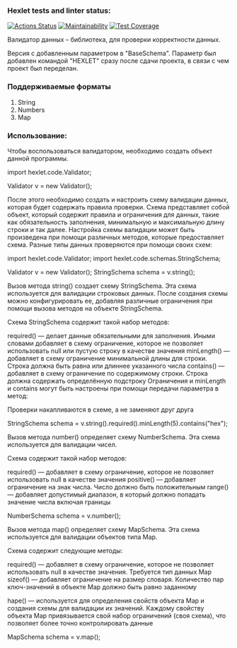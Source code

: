 ### Hexlet tests and linter status:
[![Actions Status](https://github.com/VictorKVV-hex/java-project-78/actions/workflows/hexlet-check.yml/badge.svg)](https://github.com/VictorKVV-hex/java-project-78/actions)
[![Maintainability](https://api.codeclimate.com/v1/badges/9f18d32d1e4f57807b5a/maintainability)](https://codeclimate.com/github/VictorKVV-hex/java-project-78/maintainability)
[![Test Coverage](https://api.codeclimate.com/v1/badges/9f18d32d1e4f57807b5a/test_coverage)](https://codeclimate.com/github/VictorKVV-hex/java-project-78/test_coverage)


Валидатор данных – библиотека, для проверки корректности данных.

Версия с добавленным параметром в "BaseSchema<T>". Параметр был добавлен командой "HEXLET" сразу после сдачи проекта,
в связи с чем проект был переделан. 

### Поддерживаемые форматы
1. String
2. Numbers
3. Map

### Использование:
Чтобы воспользоваться валидатором, необходимо создать объект данной программы.

import hexlet.code.Validator;

Validator v = new Validator();

После этого необходимо создать и настроить схему валидации данных, которая будет содержать правила проверки. Схема представляет собой объект, который содержит правила и ограничения для данных, такие как обязательность заполнения, минимальную и максимальную длину строки и так далее. Настройка схемы валидации может быть произведена при помощи различных методов, которые предоставляет схема. Разные типы данных проверяются при помощи своих схем:

import hexlet.code.Validator;
import hexlet.code.schemas.StringSchema;

Validator v = new Validator();
StringSchema schema = v.string();

Вызов метода string() создает схему StringSchema. Эта схема используется для валидации строковых данных. После создания схемы можно конфигурировать ее, добавляя различные ограничения при помощи вызова методов на объекте StringSchema.

Схема StringSchema содержит такой набор методов:

required() — делает данные обязательными для заполнения. Иными словами добавляет в схему ограничение, которое не позволяет использовать null или пустую строку в качестве значения
minLength() — добавляет в схему ограничение минимальной длины для строки. Строка должна быть равна или длиннее указанного числа
contains() — добавляет в схему ограничение по содержимому строки. Строка должна содержать определённую подстроку
Ограничения и minLength и contains могут быть настроены при помощи передачи параметра в метод:

Проверки накапливаются в схеме, а не заменяют друг друга

StringSchema schema = v.string().required().minLength(5).contains("hex");

Вызов метода number() определяет схему NumberSchema. Эта схема используется для валидации чисел.

Схема содержит такой набор методов:

required() — добавляет в схему ограничение, которое не позволяет использовать null в качестве значения
positive() — добавляет ограничение на знак числа. Число должно быть положительным
range() — добавляет допустимый диапазон, в который должно попадать значение числа включая границы

NumberSchema schema = v.number();

Вызов метода map() определяет схему MapSchema. Эта схема используется для валидации объектов типа Map.

Схема содержит следующие методы:

required() — добавляет в схему ограничение, которое не позволяет использовать null в качестве значения. Требуется тип данных Map
sizeof() — добавляет ограничение на размер словаря. Количество пар ключ-значений в объекте Map должно быть равно заданному

hape() — используется для определения свойств объекта Map и создания схемы для валидации их значений. Каждому свойству объекта Map привязывается свой набор ограничений (своя схема), что позволяет более точно контролировать данные

MapSchema schema = v.map();



